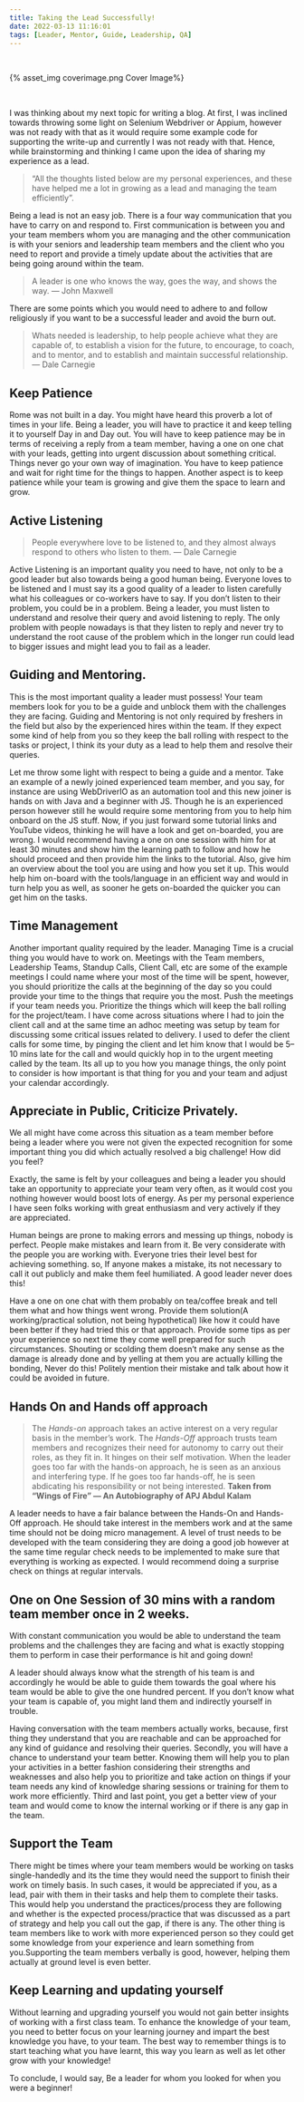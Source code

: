 ```yaml
---
title: Taking the Lead Successfully!
date: 2022-03-13 11:16:01
tags: [Leader, Mentor, Guide, Leadership, QA]
---
```


<p>&nbsp;</p>
{% asset_img coverimage.png Cover Image%}
<p>&nbsp;</p>

I was thinking about my next topic for writing a blog.
At first, I was inclined towards throwing some light on Selenium Webdriver or Appium, however was not ready with that as it would require some example code for supporting the write-up and currently I was not ready with that. Hence, while brainstorming and thinking I came upon the idea of sharing my experience as a lead.

> “All the thoughts listed below are my personal experiences, and these have helped me a lot in growing as a lead and managing the team efficiently”.

Being a lead is not an easy job. There is a four way communication that you have to carry on and respond to. First communication is between you and your team members whom you are managing and the other communication is with your seniors and leadership team members and the client who you need to report and provide a timely update about the activities that are being going around within the team.

> A leader is one who knows the way, goes the way, and shows the way.
> — John Maxwell

There are some points which you would need to adhere to and follow religiously if you want to be a successful leader and avoid the burn out.

> Whats needed is leadership, to help people achieve what they are capable of, to establish a vision for the future, to encourage, to coach, and to mentor, and to establish and maintain successful relationship.
> — Dale Carnegie

## Keep Patience

Rome was not built in a day. You might have heard this proverb a lot of times in your life. Being a leader, you will have to practice it and keep telling it to yourself Day in and Day out.
You will have to keep patience may be in terms of receiving a reply from a team member, having a one on one chat with your leads, getting into urgent discussion about something critical. Things never go your own way of imagination. You have to keep patience and wait for right time for the things to happen. Another aspect is to keep patience while your team is growing and give them the space to learn and grow.

## Active Listening

> People everywhere love to be listened to, and they almost always respond to others who listen to them.
> — Dale Carnegie

Active Listening is an important quality you need to have, not only to be a good leader but also towards being a good human being. Everyone loves to be listened and I must say its a good quality of a leader to listen carefully what his colleagues or co-workers have to say. If you don’t listen to their problem, you could be in a problem. Being a leader, you must listen to understand and resolve their query and avoid listening to reply. The only problem with people nowadays is that they listen to reply and never try to understand the root cause of the problem which in the longer run could lead to bigger issues and might lead you to fail as a leader.

## Guiding and Mentoring.

This is the most important quality a leader must possess! Your team members look for you to be a guide and unblock them with the challenges they are facing. Guiding and Mentoring is not only required by freshers in the field but also by the experienced hires within the team. If they expect some kind of help from you so they keep the ball rolling with respect to the tasks or project, I think its your duty as a lead to help them and resolve their queries.

Let me throw some light with respect to being a guide and a mentor. Take an example of a newly joined experienced team member, and you say, for instance are using WebDriverIO as an automation tool and this new joiner is hands on with Java and a beginner with JS. Though he is an experienced person however still he would require some mentoring from you to help him onboard on the JS stuff. Now, if you just forward some tutorial links and YouTube videos, thinking he will have a look and get on-boarded, you are wrong. I would recommend having a one on one session with him for at least 30 minutes and show him the learning path to follow and how he should proceed and then provide him the links to the tutorial. Also, give him an overview about the tool you are using and how you set it up. This would help him on-board with the tools/language in an efficient way and would in turn help you as well, as sooner he gets on-boarded the quicker you can get him on the tasks.

## Time Management

Another important quality required by the leader. Managing Time is a crucial thing you would have to work on. Meetings with the Team members, Leadership Teams, Standup Calls, Client Call, etc are some of the example meetings I could name where your most of the time will be spent, however, you should prioritize the calls at the beginning of the day so you could provide your time to the things that require you the most. Push the meetings if your team needs you. Prioritize the things which will keep the ball rolling for the project/team. I have come across situations where I had to join the client call and at the same time an adhoc meeting was setup by team for discussing some critical issues related to delivery. I used to defer the client calls for some time, by pinging the client and let him know that I would be 5–10 mins late for the call and would quickly hop in to the urgent meeting called by the team. Its all up to you how you manage things, the only point to consider is how important is that thing for you and your team and adjust your calendar accordingly.

## Appreciate in Public, Criticize Privately.

We all might have come across this situation as a team member before being a leader where you were not given the expected recognition for some important thing you did which actually resolved a big challenge! How did you feel?

Exactly, the same is felt by your colleagues and being a leader you should take an opportunity to appreciate your team very often, as it would cost you nothing however would boost lots of energy. As per my personal experience I have seen folks working with great enthusiasm and very actively if they are appreciated.

Human beings are prone to making errors and messing up things, nobody is perfect. People make mistakes and learn from it. Be very considerate with the people you are working with. Everyone tries their level best for achieving something. so, If anyone makes a mistake, its not necessary to call it out publicly and make them feel humiliated. A good leader never does this!

Have a one on one chat with them probably on tea/coffee break and tell them what and how things went wrong. Provide them solution(A working/practical solution, not being hypothetical) like how it could have been better if they had tried this or that approach. Provide some tips as per your experience so next time they come well prepared for such circumstances. Shouting or scolding them doesn’t make any sense as the damage is already done and by yelling at them you are actually killing the bonding, Never do this! Politely mention their mistake and talk about how it could be avoided in future.

## Hands On and Hands off approach

> The _Hands-on_ approach takes an active interest on a very regular basis in the member’s work.
> The _Hands-Off_ approach trusts team members and recognizes their need for autonomy to carry out their roles, as they fit in. It hinges on their self motivation.
> When the leader goes too far with the hands-on approach, he is seen as an anxious and interfering type. If he goes too far hands-off, he is seen abdicating his responsibility or not being interested.
> **Taken from “Wings of Fire” — An Autobiography of APJ Abdul Kalam**

A leader needs to have a fair balance between the Hands-On and Hands-Off approach. He should take interest in the members work and at the same time should not be doing micro management. A level of trust needs to be developed with the team considering they are doing a good job however at the same time regular check needs to be implemented to make sure that everything is working as expected. I would recommend doing a surprise check on things at regular intervals.

## One on One Session of 30 mins with a random team member once in 2 weeks.

With constant communication you would be able to understand the team problems and the challenges they are facing and what is exactly stopping them to perform in case their performance is hit and going down!

A leader should always know what the strength of his team is and accordingly he would be able to guide them towards the goal where his team would be able to give the one hundred percent. If you don’t know what your team is capable of, you might land them and indirectly yourself in trouble.

Having conversation with the team members actually works, because, first thing they understand that you are reachable and can be approached for any kind of guidance and resolving their queries. Secondly, you will have a chance to understand your team better. Knowing them will help you to plan your activities in a better fashion considering their strengths and weaknesses and also help you to prioritize and take action on things if your team needs any kind of knowledge sharing sessions or training for them to work more efficiently. Third and last point, you get a better view of your team and would come to know the internal working or if there is any gap in the team.

## Support the Team

There might be times where your team members would be working on tasks single-handedly and its the time they would need the support to finish their work on timely basis. In such cases, it would be appreciated if you, as a lead, pair with them in their tasks and help them to complete their tasks. This would help you understand the practices/process they are following and whether is the expected process/practice that was discussed as a part of strategy and help you call out the gap, if there is any. The other thing is team members like to work with more experienced person so they could get some knowledge from your experience and learn something from you.Supporting the team members verbally is good, however, helping them actually at ground level is even better.

## Keep Learning and updating yourself

Without learning and upgrading yourself you would not gain better insights of working with a first class team. To enhance the knowledge of your team, you need to better focus on your learning journey and impart the best knowledge you have, to your team. The best way to remember things is to start teaching what you have learnt, this way you learn as well as let other grow with your knowledge!

To conclude, I would say, Be a leader for whom you looked for when you were a beginner!

<p>&nbsp;</p>
